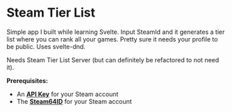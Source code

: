 # Steam Tier List

Simple app I built while learning Svelte. Input SteamId and it generates a tier list where you can rank all your games. Pretty sure it needs your profile to be public. Uses svelte-dnd.

Needs Steam Tier List Server (but can definitely be refactored to not need it).

**Prerequisites:**
- An **[API Key](https://steamcommunity.com/login/home/?goto=%2Fdev%2Fapikey)** for your Steam account
- The **[Steam64ID](https://steamid.io/lookup)** for your Steam account

